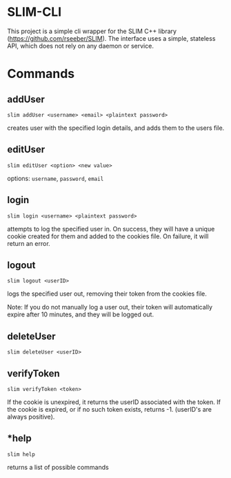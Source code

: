 # SLIM-CLI
This project is a simple cli wrapper for the SLIM C++ library (https://github.com/rseeber/SLIM). The interface uses a simple, stateless API, which does not rely on any daemon or service.

# Commands

## addUser
`slim addUser <username> <email> <plaintext password>`

creates user with the specified login details, and adds them to the users file.

## editUser
`slim editUser <option> <new value>`

options: `username`, `password`, `email`

## login
`slim login <username> <plaintext password>`

attempts to log the specified user in. On success, they will have a unique cookie
created for them and added to the cookies file. On failure, it will return an error.

## logout
`slim logout <userID>`

logs the specified user out, removing their token from the cookies file. 

Note: If you do not manually log a user out, their token will automatically expire
after 10 minutes, and they will be logged out.

## deleteUser
`slim deleteUser <userID>`

## verifyToken
`slim verifyToken <token>`

If the cookie is unexpired, it returns the userID associated with the token. If the cookie
is expired, or if no such token exists, returns -1. (userID's are always positive).

## *help
`slim help` 

returns a list of possible commands